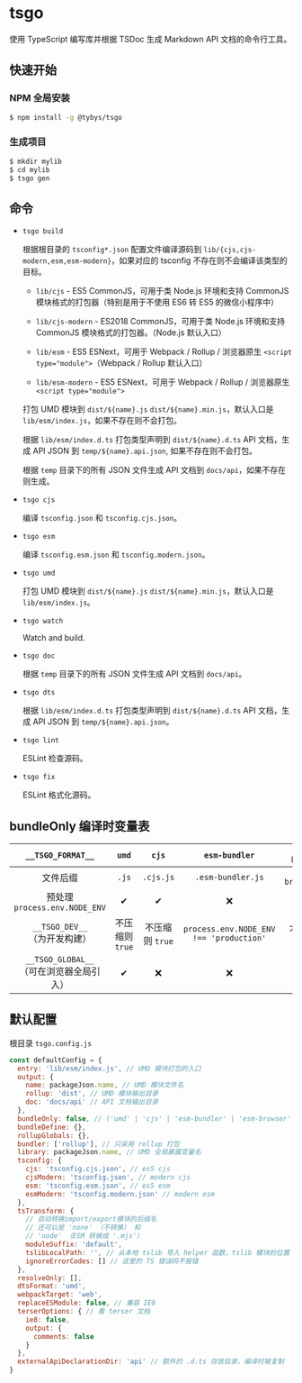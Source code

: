 # tsgo

使用 TypeScript 编写库并根据 TSDoc 生成 Markdown API 文档的命令行工具。

## 快速开始

### NPM 全局安装

``` bash
$ npm install -g @tybys/tsgo
```

### 生成项目

``` bash
$ mkdir mylib
$ cd mylib
$ tsgo gen
```

## 命令

* `tsgo build`

    根据根目录的 `tsconfig*.json` 配置文件编译源码到 `lib/{cjs,cjs-modern,esm,esm-modern}`，如果对应的 tsconfig 不存在则不会编译该类型的目标。

    * `lib/cjs` - ES5 CommonJS，可用于类 Node.js 环境和支持 CommonJS 模块格式的打包器（特别是用于不使用 ES6 转 ES5 的微信小程序中）

    * `lib/cjs-modern` - ES2018 CommonJS，可用于类 Node.js 环境和支持 CommonJS 模块格式的打包器。（Node.js 默认入口）

    * `lib/esm` - ES5 ESNext，可用于 Webpack / Rollup / 浏览器原生 `<script type="module">`（Webpack / Rollup 默认入口）

    * `lib/esm-modern` - ES5 ESNext，可用于 Webpack / Rollup / 浏览器原生 `<script type="module">`

    打包 UMD 模块到 `dist/${name}.js` `dist/${name}.min.js`，默认入口是 `lib/esm/index.js`，如果不存在则不会打包。

    根据 `lib/esm/index.d.ts` 打包类型声明到 `dist/${name}.d.ts` API 文档，生成 API JSON 到 `temp/${name}.api.json`, 如果不存在则不会打包。

    根据 `temp` 目录下的所有 JSON 文件生成 API 文档到 `docs/api`，如果不存在则生成。

* `tsgo cjs`

    编译 `tsconfig.json` 和 `tsconfig.cjs.json`。

* `tsgo esm`

    编译 `tsconfig.esm.json` 和 `tsconfig.modern.json`。

* `tsgo umd`

    打包 UMD 模块到 `dist/${name}.js` `dist/${name}.min.js`，默认入口是 `lib/esm/index.js`。

* `tsgo watch`

    Watch and build.

* `tsgo doc`

    根据 `temp` 目录下的所有 JSON 文件生成 API 文档到 `docs/api`。

* `tsgo dts`

    根据 `lib/esm/index.d.ts` 打包类型声明到 `dist/${name}.d.ts` API 文档，生成 API JSON 到 `temp/${name}.api.json`。

* `tsgo lint`

    ESLint 检查源码。

* `tsgo fix`

    ESLint 格式化源码。

## bundleOnly 编译时变量表

| `__TSGO_FORMAT__` | `umd` | `cjs` | `esm-bundler` | `esm-browser` | `esm-node` | `iife` |
| :-----: | :----: | :----: | :----: | :----: | :----: | :----: |
| 文件后缀 | `.js` | `.cjs.js` | `.esm-bundler.js` | `.esm-browser.js` | `.mjs` | `.global.js` |
| 预处理 `process.env.NODE_ENV` | ✔ | ✔ | ❌ | ✔ | ❌ | ✔ |
| `__TSGO_DEV__` <br/>（为开发构建） | 不压缩则 `true` | 不压缩则 `true` | `process.env.NODE_ENV !== 'production'` | 不压缩则 `true` | `process.env.NODE_ENV !== 'production'` | 不压缩则 `true` |
| `__TSGO_GLOBAL__` <br/>（可在浏览器全局引入） | ✔ | ❌ | ❌ |❌ | ❌ | ✔ |

## 默认配置

根目录 `tsgo.config.js`

``` js
const defaultConfig = {
  entry: 'lib/esm/index.js', // UMD 模块打包的入口
  output: {
    name: packageJson.name, // UMD 模块文件名
    rollup: 'dist', // UMD 模块输出目录
    doc: 'docs/api' // API 文档输出目录
  },
  bundleOnly: false, // ('umd' | 'cjs' | 'esm-bundler' | 'esm-browser' | 'esm-node' | 'iife')[]
  bundleDefine: {},
  rollupGlobals: {},
  bundler: ['rollup'], // 只采用 rollup 打包
  library: packageJson.name, // UMD 全局暴露变量名
  tsconfig: {
    cjs: 'tsconfig.cjs.json', // es5 cjs
    cjsModern: 'tsconfig.json', // modern cjs
    esm: 'tsconfig.esm.json', // es5 esm
    esmModern: 'tsconfig.modern.json' // modern esm
  },
  tsTransform: {
    // 自动转换import/export模块的后缀名
    // 还可以是 'none' （不转换） 和
    // 'node' （ESM 转换成 '.mjs'）
    moduleSuffix: 'default',
    tslibLocalPath: '', // 从本地 tslib 导入 helper 函数，tslib 模块的位置
    ignoreErrorCodes: [] // 这里的 TS 错误码不报错
  },
  resolveOnly: [],
  dtsFormat: 'umd',
  webpackTarget: 'web',
  replaceESModule: false, // 兼容 IE8
  terserOptions: { // 看 terser 文档
    ie8: false,
    output: {
      comments: false
    }
  },
  externalApiDeclarationDir: 'api' // 额外的 .d.ts 存放目录，编译时被复制 
}
```
